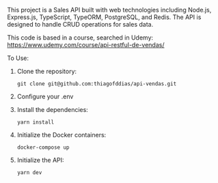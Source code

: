 This project is a Sales API built with web technologies including Node.js, Express.js, TypeScript, TypeORM, PostgreSQL, and Redis. The API is designed to handle CRUD operations for sales data.

This code is based in a course, searched in Udemy: https://www.udemy.com/course/api-restful-de-vendas/

To Use:
  1. Clone the repository:

     ```git clone git@github.com:thiagofddias/api-vendas.git```

  2. Configure your .env

  3. Install the dependencies:

      ```yarn install```
  
  4. Initialize the Docker containers:
     
      ```docker-compose up```

  5. Initialize the API:

      ```yarn dev```




